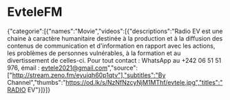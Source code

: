 # EvteleFM
{"categorie":[{"names":"Movie","videos":[{"descriptions":"Radio EV est une chaine à caractère humanitaire destinée à la production et à la diffusion des contenus de communication et d'information en rapport avec les actions, les problèmes de personnes vulnérables, à la formation et au divertissement de celles-ci. Pour tout contact : WhatsApp au +242 06 51 51 976, émail : evtele2021@gmail.com","source":["http://stream.zeno.fm/eyuiqh60p1qtv"],"subtitles":"By Channel","thumbs":"https://od.lk/s/NzNfNzcyNjM1MThf/evtele.jpg","titles":"RADIO EV"}]}]}
